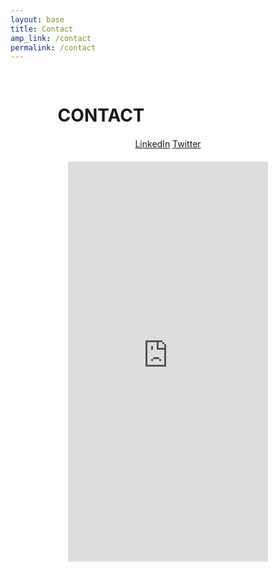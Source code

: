 ```yaml
---
layout: base
title: Contact
amp_link: /contact
permalink: /contact
---
```

<div style="width: 80%; margin: 0 auto; padding: 3% 5% 0 5%; box-sizing: border-box;">
    <h1 style="margin-bottom: 0;">CONTACT</h1>
</div>
<div style="min-width: 320px; width: 90%; height: 930px; overflow: hidden; margin: 0 auto 20px auto; text-align: center;">
    <div style="padding: 20px;">
        <a class="basic-link" href="https://www.linkedin.com/in/michaelotte13" target="_blank" title="Michael Otte's LinkedIn">LinkedIn</a>
        <a class="basic-link" href="https://twitter.com/michaelotte1?lang=en" target="_blank" title="Michael Otte's Twitter">Twitter</a>
    </div>
    <iframe src="https://docs.google.com/forms/d/e/1FAIpQLSfDPtwEmuEvuWdw_StNID4rtCni_pbYd2fhfU1DSQNCmIvxyQ/viewform?embedded=true" width="320" height="640" frameborder="0" marginheight="0" marginwidth="0" scrolling="no">Loading…</iframe>
</div>

